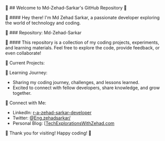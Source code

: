 <!--### Hi there 👋 -->

<!--
**Md-Zehad-Sarkar/Md-Zehad-Sarkar** is a ✨ _special_ ✨ repository because its `README.md` (this file) appears on your GitHub profile.

Here are some ideas to get you started:

- 🔭 I’m currently working on ...
- 🌱 I’m currently learning ...
- 👯 I’m looking to collaborate on ...
- 🤔 I’m looking for help with ...
- 💬 Ask me about ...
- 📫 How to reach me: ...
- 😄 Pronouns: ...
- ⚡ Fun fact: ...
............................................................................................................................................
-->

🚀 ## Welcome to Md-Zehad-Sarkar's GitHub Repository 🚀

👋 #### Hey there! I'm Md Zehad Sarkar, a passionate developer exploring the world of technology and coding.

📂 ### Repository: Md-Zehad-Sarkar

🔧 #### This repository is a collection of my coding projects, experiments, and learning materials. Feel free to explore the code, provide feedback, or even collaborate!

🚀 Current Projects:
<!--
   - [Project 1]: Description of Project 1
   - [Project 2]: Description of Project 2
   - ... -->

🌱 Learning Journey:
   - Sharing my coding journey, challenges, and lessons learned.
   - Excited to connect with fellow developers, share knowledge, and grow together.

🤝 Connect with Me:
   - LinkedIn: [r-a-zehad-sarkar-developer]([https://www.linkedin.com/in/md-zehad-sarkar/](https://www.linkedin.com/in/r-a-zehad-sarkar-developer/))
   - Twitter: [@Eng.zehadsarkar/]([https://twitter.com/MdZehadSarkar](https://www.facebook.com/Eng.zehadsarkar/))
   - Personal Blog: [[TechExplorationsWithZehad.com](https://techexplorationswithzehad.com](https://zehad-sarkar-portfolio.web.app/))

🙏 Thank you for visiting! Happy coding! 🚀

